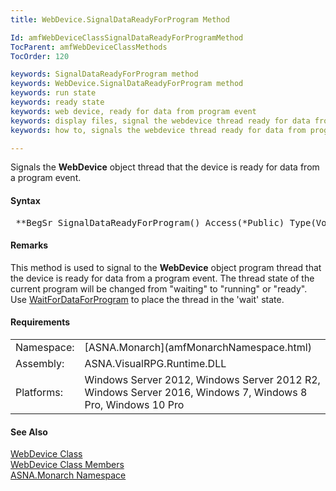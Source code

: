 ```yaml
---
title: WebDevice.SignalDataReadyForProgram Method

Id: amfWebDeviceClassSignalDataReadyForProgramMethod
TocParent: amfWebDeviceClassMethods
TocOrder: 120

keywords: SignalDataReadyForProgram method
keywords: WebDevice.SignalDataReadyForProgram method
keywords: run state
keywords: ready state
keywords: web device, ready for data from program event
keywords: display files, signal the webdevice thread ready for data from program event
keywords: how to, signals the webdevice thread ready for data from program event

---
```


Signals the **WebDevice** object thread that the device is ready for data from a program event.

#### Syntax
<pre class="prettyprint"> **BegSr SignalDataReadyForProgram() Access(*Public) Type(Void)**       </pre>  

#### Remarks
This method is used to signal to the **WebDevice** object program thread that the device is ready for data from a program event. The thread state of the current program will be changed from "waiting" to "running" or "ready". Use [ WaitForDataForProgram](amfWebDeviceClassWaitForDataForProgramMethod.html) to place the thread in the 'wait' state.
<!-- -->

#### Requirements
<table class="dttable" cellspacing="0" cellpadding="4" width="60%">
           <colgroup>
            <col width="15%" style="font-weight:bold" />
            <col width="85%" />
          </colgroup>
          <tr>
            <td>Namespace:</td>
            <td>[ASNA.Monarch](amfMonarchNamespace.html)</td>
          </tr>
          <tr>
            <td>Assembly:</td>
            <td>ASNA.VisualRPG.Runtime.DLL</td>
          </tr>
         <tr>
            <td>Platforms:</td>
            <td> Windows Server 2012, Windows Server 2012 R2, Windows Server 2016,  Windows 7, Windows 8 Pro, Windows 10 Pro</td>
         </tr>
</table>

#### See Also
[WebDevice Class](amfWebDeviceClass.html) <br /> [ WebDevice Class Members](amfWebDeviceClassMembers.html) <br /> [ASNA.Monarch Namespace](amfMonarchNamespace.html) 
